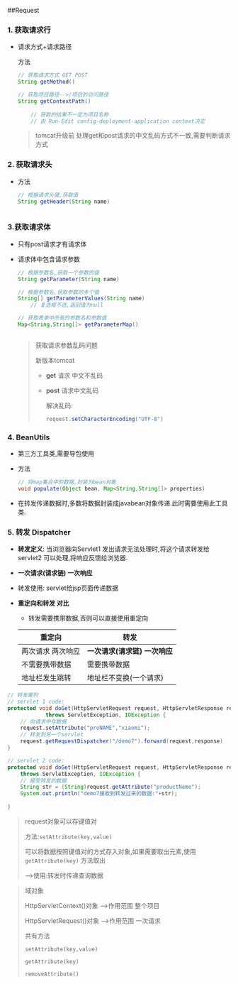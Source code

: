 ##Request

### 1. 获取请求行

* 请求方式+请求路径

  方法

  ```java
  // 获取请求方式 GET POST
  String getMethod()
  ```

  ```java
  // 获取项目路径-->/项目的访问路径
  String getContextPath()
      
      // 获取的结果不一定为项目名称
      // 由 Run-Edit config-deployment-application context决定
  ```

  > tomcat升级前 处理get和post请求的中文乱码方式不一致,需要判断请求方式



### 2. 获取请求头

* 方法

  ```java
  // 根据请求头键,获取值
  String getHeader(String name)
  ```

  ```java
  
  ```


### 3.获取请求体

* 只有post请求才有请求体

* 请求体中包含请求参数

  ```java
  // 根据参数名,获取一个参数的值
  String getParameter(String name)
  ```

  ```java
  // 根据参数名,获取参数的多个值
  String[] getParameterValues(String name)
      // 复选框不选,返回值为null
  ```

  ```java
  // 获取表单中所有的参数名和参数值
  Map<String,String[]> getParameterMap()
  ```

  ```java
  
  ```

  > 获取请求参数乱码问题
  >
  > 新版本tomcat 
  >
  > * **get**    请求 中文不乱码
  >
  > * **post** 请求中文乱码
  >
  >   解决乱码:
  >
  >   ```java
  >   request.setCharacterEncoding("UTF-8")
  >   ```
  >

### 4. BeanUtils

* 第三方工具类,需要导包使用

* 方法

  ```java
  // 将map集合中的数据,封装为bean对象
  void populate(Object bean, Map<String,String[]> properties)
  ```

* 在转发传递数据时,多数将数据封装成javabean对象传递.此时需要使用此工具类.



### 5. 转发 Dispatcher

* **转发定义**: 当浏览器向Servlet1 发出请求无法处理时,将这个请求转发给servlet2 可以处理,将响应反馈给浏览器.
* **一次请求(请求链) 一次响应**
* 转发使用: servlet给jsp页面传递数据

* **重定向和转发 对比**

  * 转发需要携带数据,否则可以直接使用重定向

  | 重定向            | 转发                          |
  | ----------------- | ----------------------------- |
  | 两次请求 两次响应 | **一次请求(请求链) 一次响应** |
  | 不需要携带数据    | 需要携带数据                  |
  | 地址栏发生跳转    | 地址栏不变换(一个请求)        |


```java
// 转发案列
// servlet 1 code:
protected void doGet(HttpServletRequest request, HttpServletResponse response)
            throws ServletException, IOException {
 	// 向请求中存数据
    request.setAttribute("proNAME","xiaomi");
    // 转发到另一个servlet
    request.getRequestDispatcher("/demo7").forward(request,response)
}

// servlet 2 code:
protected void doGet(HttpServletRequest request, HttpServletResponse response)
    throws ServletException, IOException {
    // 接受转发的数据
    String str = (String)request.getAttribute("productName");
    System.out.println("demo7接收到转发过来的数据:"+str);
    
}
```



> request对象可以存键值对
>
> 方法:`setAttribute(key,value)` 
>
> 可以将数据按照键值对的方式存入对象,如果需要取出元素,使用 `getAttribute(key)` 方法取出
>
> -->使用:转发时传递查询数据
>
>

> 域对象
>
> HttpServletContext()对象 -->作用范围  整个项目
>
> HttpServletRequest()对象  -->作用范围 一次请求
>
> 共有方法
>
> `setAttribute(key,value)` 
>
> `getAttribute(key)`
>
> `removeAttribute()` 